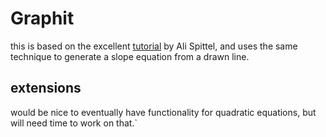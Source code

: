 # Graphit

this is based on the excellent [tutorial](https://dev.to/aspittel/how-to-create-the-drawing-interaction-on-dev-s-offline-page-1mbe) by Ali Spittel, and uses the same technique to generate a slope equation from a drawn line.

## extensions

would be nice to eventually have functionality for quadratic equations, but will need time to work on that.`
